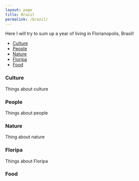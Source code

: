```yaml
---
layout: page
title: Brazil
permalink: /brazil/
---
```


Here I will try to sum up a year of living in Florianopolis, Brasil!


* [Culture](#culture)
* [People](#people)
* [Nature](#nature)
* [Floripa](#floripa)
* [Food](#food)

### Culture

Things about culture

### People

Things about people

### Nature

Thing about nature

### Floripa 

Things about Floripa

### Food